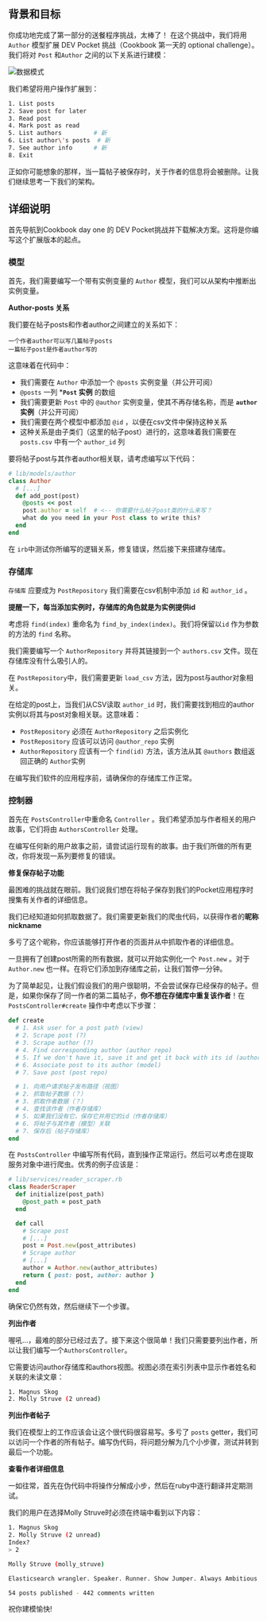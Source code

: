 ## 背景和目标

你成功地完成了第一部分的送餐程序挑战，太棒了！
在这个挑战中，我们将用 `Author` 模型扩展 DEV Pocket 挑战（Cookbook 第一天的 optional challenge）。我们将对 `Post` 和`Author` 之间的以下关系进行建模：

![数据模式](https://raw.githubusercontent.com/lewagon/fullstack-images/master/oop/pocket_reader.png)

我们希望将用户操作扩展到：

```bash
1. List posts
2. Save post for later
3. Read post
4. Mark post as read
5. List authors         # 新
6. List author\'s posts  # 新
7. See author info      # 新
8. Exit
```

正如你可能想象的那样，当一篇帖子被保存时，关于作者的信息将会被删除。让我们继续思考一下我们的架构。

## 详细说明

首先导航到Cookbook day one 的 DEV Pocket挑战并下载解决方案。这将是你编写这个扩展版本的起点。

### 模型

首先，我们需要编写一个带有实例变量的 `Author` 模型，我们可以从架构中推断出实例变量。

**Author-posts 关系**

我们要在帖子posts和作者author之间建立的关系如下：

```
一个作者author可以写几篇帖子posts
一篇帖子post是作者author写的
```
这意味着在代码中：

- 我们需要在 `Author` 中添加一个 `@posts` 实例变量（并公开可阅）
- `@posts` 一列 ***`Post` 实例** 的数组
- 我们需要更新 `Post` 中的 `@author` 实例变量，使其不再存储名称，而是 **`author`实例**（并公开可阅）
- 我们需要在两个模型中都添加 `@id` ，以便在csv文件中保持这种关系
- 这种关系是由子类们（这里的帖子post）进行的，这意味着我们需要在 `posts.csv` 中有一个 `author_id` 列

要将帖子post与其作者author相关联，请考虑编写以下代码：

```ruby
# lib/models/author
class Author
  # [...]
  def add_post(post)
    @posts << post
    post.author = self  # <-- 你需要什么帖子post类的什么来写？
    what do you need in your Post class to write this?
  end
end
```

在 `irb`中测试你所编写的逻辑关系，修复错误，然后接下来搭建存储库。

### 存储库

`存储库` 应要成为 `PostRepository` 我们需要在csv机制中添加 `id` 和 `author_id` 。

**提醒一下，每当添加实例时，存储库的角色就是为实例提供id**

考虑将 `find(index)` 重命名为 `find_by_index(index)`。我们将保留以`id` 作为参数的方法的 `find` 名称。

我们需要编写一个 `AuthorRepository` 并将其链接到一个 `authors.csv` 文件。现在存储库没有什么吸引人的。

在 `PostRepository`中，我们需要更新 `load_csv` 方法，因为post与author对象相关。

在给定的post上，当我们从CSV读取 `author_id` 时，我们需要找到相应的author实例以将其与post对象相关联。这意味着：
- `PostRepository` 必须在 `AuthorRepository` 之后实例化
- `PostRepository` 应该可以访问 `@author_repo` 实例
-  `AuthorRepository` 应该有一个 `find(id)` 方法，该方法从其 `@authors` 数组返回正确的 `Author`实例

在编写我们软件的应用程序前，请确保你的存储库工作正常。

### 控制器

首先在 `PostsController`中重命名 `Controller` 。我们希望添加与作者相关的用户故事，它们将由 `AuthorsController` 处理。

在编写任何新的用户故事之前，请尝试运行现有的故事。由于我们所做的所有更改，你将发现一系列要修复的错误。

**修复保存帖子功能**

最困难的挑战就在眼前。我们说我们想在将帖子保存到我们的Pocket应用程序时搜集有关作者的详细信息。

我们已经知道如何抓取数据了。我们需要更新我们的爬虫代码，以获得作者的**昵称nickname**

多亏了这个昵称，你应该能够打开作者的页面并从中抓取作者的详细信息。

一旦拥有了创建post所需的所有数据，就可以开始实例化一个 `Post.new` 。对于 `Author.new` 也一样。在将它们添加到存储库之前，让我们暂停一分钟。

为了简单起见，让我们假设我们的用户很聪明，不会尝试保存已经保存的帖子。但是，如果你保存了同一作者的第二篇帖子，**你不想在存储库中重复该作者**！在 `PostsController#create` 操作中考虑以下步骤：

```ruby
def create
  # 1. Ask user for a post path (view)
  # 2. Scrape post (?)
  # 3. Scrape author (?)
  # 4. Find corresponding author (author repo)
  # 5. If we don't have it, save it and get it back with its id (author repo)
  # 6. Associate post to its author (model)
  # 7. Save post (post repo)

  # 1. 向用户请求帖子发布路径（视图）
  # 2. 抓取帖子数据（？）
  # 3. 抓取作者数据（？）
  # 4. 查找该作者（作者存储库）
  # 5. 如果我们没有它，保存它并用它的id（作者存储库）
  # 6. 将帖子与其作者（模型）关联
  # 7. 保存后（帖子存储库）
end
```

在 `PostsController` 中编写所有代码，直到操作正常运行。然后可以考虑在提取服务对象中进行爬虫。优秀的例子应该是：

```ruby
# lib/services/reader_scraper.rb
class ReaderScraper
  def initialize(post_path)
    @post_path = post_path
  end

  def call
    # Scrape post
    # [...]
    post = Post.new(post_attributes)
    # Scrape author
    # [...]
    author = Author.new(author_attributes)
    return { post: post, author: author }
  end
end
```

确保它仍然有效，然后继续下一个步骤。

**列出作者**

喔吼...，最难的部分已经过去了。接下来这个很简单！我们只需要要列出作者，所以让我们编写一个`AuthorsController`。

它需要访问author存储库和authors视图。视图必须在索引列表中显示作者姓名和关联的未读文章：

```bash
1. Magnus Skog
2. Molly Struve (2 unread)
```

**列出作者帖子**

我们在模型上的工作应该会让这个很代码很容易写。多亏了 `posts` getter，我们可以访问一个作者的所有帖子。编写伪代码，将问题分解为几个小步骤，测试并转到最后一个功能。

**查看作者详细信息**

一如往常，首先在伪代码中将操作分解成小步，然后在ruby中逐行翻译并定期测试。

我们的用户在选择Molly Struve时必须在终端中看到以下内容：

```bash
1. Magnus Skog
2. Molly Struve (2 unread)
Index?
> 2

Molly Struve (molly_struve)

Elasticsearch wrangler. Speaker. Runner. Show Jumper. Always Ambitious. Never Satisfied.

54 posts published - 442 comments written
```

祝你建模愉快!
